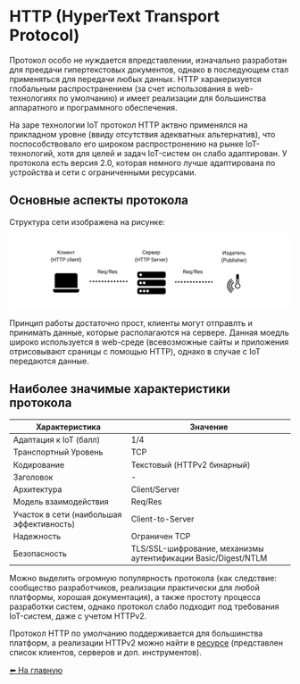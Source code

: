 # HTTP (HyperText Transport Protocol)

Протокол особо не нуждается впредставлении, изначально разработан для преедачи гипертекстовых документов, однако в последующем стал применяться для передачи любых данных. HTTP харакеризуется глобальным распространением (за счет использования в web-технологиях по умолчанию) и имеет реализации для большинства аппаратного и программного обеспечения.

На заре технологии IoT протокол HTTP актвно применялся на прикладном уровне (ввиду отсутствия адекватных альтернатив), что поспособствовало его широком распростронению на рынке IoT-технологий, хотя для целей и задач IoT-систем он слабо адаптирован. У протокола есть версия 2.0, которая немного лучше адаптирована по устройства и сети с ограниченными ресурсами.

## Основные аспекты протокола

Структура сети изображена на рисунке:

![HTTP System Structure](../media/http/sys-structure.png)

Принцип работы достаточно прост, клиенты могут отправлть и принимать данные, которые располагаются на сервере. Данная моедль широко используется в web-среде (всевозможные сайты и приложения отрисовывают сраницы с помощью HTTP), однако в случае c IoT передаются данные.

## Наиболее значимые характеристики протокола

|   Характеристика  |   Значение    |
|----               |----
|   Адаптация к IoT (балл)    |   1/4 |
|   Транспортный Уровень    |   TCP |
|   Кодирование    |    Текстовый (HTTPv2 бинарный)    |
|   Заголовок    |    -    |
|   Архитектура    |    Client/Server    |
|   Модель взаимодействия    |    Req/Res    |
|   Участок в сети (наибольшая эффективность)    |    Client-to-Server    |
|   Надежность    |    Ограничен TCP  |
|   Безопасность    |    TLS/SSL-шифрование, механизмы аутентификации Basic/Digest/NTLM   |

Можно выделить огромную популярность протокола (как следствие: сообщество разработчиков, реализации практически для любой платформы, хорошая документация), а также простоту процесса разработки систем, однако протокол слабо подходит под требования IoT-систем, даже с учетом HTTPv2.

Протокол HTTP по умолчанию поддерживается для большинства платформ, а реализации HTTPv2 можно найти в [ресурсе](https://github.com/httpwg/http2-spec/wiki/Implementations) (представлен список клиентов, серверов и доп. инструментов).

[:arrow_left: На главную](/README.md)